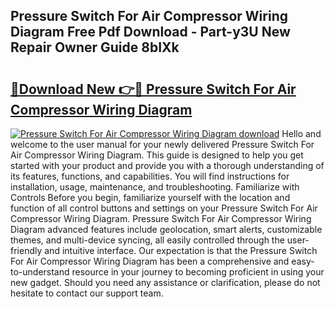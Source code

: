 ## Pressure Switch For Air Compressor Wiring Diagram Free Pdf Download - Part-y3U New Repair Owner Guide 8bIXk

# <h2><a href="http://dfsy0m.blite.top/?on=Pressure+Switch+For+Air+Compressor+Wiring+Diagram">🔗Download New 👉🔴 Pressure Switch For Air Compressor Wiring Diagram</a></h2>

[![Pressure Switch For Air Compressor Wiring Diagram download](https://i.imgur.com/lujVjoI.png)](http://dfsy0m.blite.top/?on=Pressure+Switch+For+Air+Compressor+Wiring+Diagram)
Hello and welcome to the user manual for your newly delivered Pressure Switch For Air Compressor Wiring Diagram. This guide is designed to help you get started with your product and provide you with a thorough understanding of its features, functions, and capabilities. You will find instructions for installation, usage, maintenance, and troubleshooting. Familiarize with Controls Before you begin, familiarize yourself with the location and function of all control buttons and settings on your Pressure Switch For Air Compressor Wiring Diagram. Pressure Switch For Air Compressor Wiring Diagram advanced features include geolocation, smart alerts, customizable themes, and multi-device syncing, all easily controlled through the user-friendly and intuitive interface. Our expectation is that the Pressure Switch For Air Compressor Wiring Diagram has been a comprehensive and easy-to-understand resource in your journey to becoming proficient in using your new gadget. Should you need any assistance or clarification, please do not hesitate to contact our support team.
